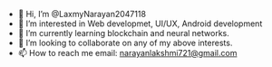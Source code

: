 - 👋 Hi, I’m @LaxmyNarayan2047118
- 👀 I’m interested in Web developmet, UI/UX, Android development
- 🌱 I’m currently learning blockchain and neural networks.
- 💞️ I’m looking to collaborate on any of my above interests.
- 📫 How to reach me email: narayanlakshmi721@gmail.com

<!---
LaxmyNarayan2047118/LaxmyNarayan2047118 is a ✨ special ✨ repository because its `README.md` (this file) appears on your GitHub profile.
You can click the Preview link to take a look at your changes.
--->
